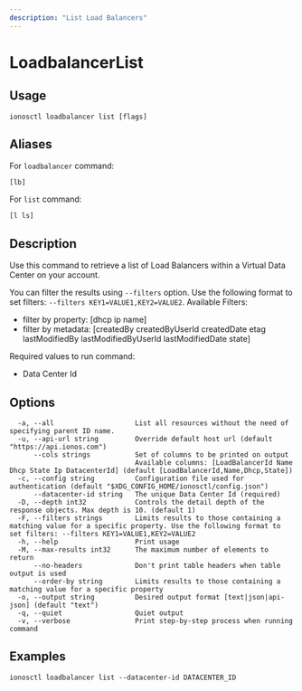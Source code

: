 ```yaml
---
description: "List Load Balancers"
---
```


# LoadbalancerList

## Usage

```text
ionosctl loadbalancer list [flags]
```

## Aliases

For `loadbalancer` command:

```text
[lb]
```

For `list` command:

```text
[l ls]
```

## Description

Use this command to retrieve a list of Load Balancers within a Virtual Data Center on your account.

You can filter the results using `--filters` option. Use the following format to set filters: `--filters KEY1=VALUE1,KEY2=VALUE2`.
Available Filters:
* filter by property: [dhcp ip name]
* filter by metadata: [createdBy createdByUserId createdDate etag lastModifiedBy lastModifiedByUserId lastModifiedDate state]

Required values to run command:

* Data Center Id

## Options

```text
  -a, --all                    List all resources without the need of specifying parent ID name.
  -u, --api-url string         Override default host url (default "https://api.ionos.com")
      --cols strings           Set of columns to be printed on output 
                               Available columns: [LoadBalancerId Name Dhcp State Ip DatacenterId] (default [LoadBalancerId,Name,Dhcp,State])
  -c, --config string          Configuration file used for authentication (default "$XDG_CONFIG_HOME/ionosctl/config.json")
      --datacenter-id string   The unique Data Center Id (required)
  -D, --depth int32            Controls the detail depth of the response objects. Max depth is 10. (default 1)
  -F, --filters strings        Limits results to those containing a matching value for a specific property. Use the following format to set filters: --filters KEY1=VALUE1,KEY2=VALUE2
  -h, --help                   Print usage
  -M, --max-results int32      The maximum number of elements to return
      --no-headers             Don't print table headers when table output is used
      --order-by string        Limits results to those containing a matching value for a specific property
  -o, --output string          Desired output format [text|json|api-json] (default "text")
  -q, --quiet                  Quiet output
  -v, --verbose                Print step-by-step process when running command
```

## Examples

```text
ionosctl loadbalancer list --datacenter-id DATACENTER_ID
```

